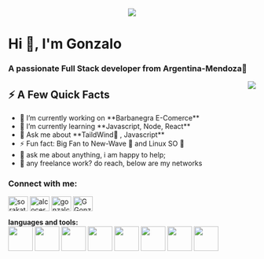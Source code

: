 <h3 align="center">
<img  src="https://i.giphy.com/media/WTcgSMey23umixwJQu/giphy.webp" />
</h3> 
                    
<h1 align="left">Hi 👋, I'm Gonzalo</h1>
<h3 align="left">A passionate Full Stack developer from Argentina-Mendoza🍇</h3>


 
<img align="right" src="https://user-images.githubusercontent.com/80013333/138579735-90f0660a-bbc7-4900-b375-d3ec6e53d90e.gif" />

<h2>⚡️ A Few Quick Facts</h2>
 <ul>
<li>🔭 I’m currently working on **Barbanegra E-Comerce**</li>
<li>🌱 I’m currently learning **Javascript, Node, React**</li>
<li>💬 Ask me about **TaildWind🍃 , Javascript**</li>
<li>⚡ Fun fact: Big Fan to New-Wave 🎵 and Linux SO 🐧</li>
<li>💬 ask me about anything, i am happy to help;</li>
<li>💼 any freelance work? do reach, below are my networks</li>
 </ul>
<h3 align="left">Connect with me:</h3>
<p align="left">
<a href="https://twitter.com/sorakatop" target="blank"><img align="center" src="https://raw.githubusercontent.com/rahuldkjain/github-profile-readme-generator/master/src/images/icons/Social/twitter.svg" alt="sorakatop" height="30" width="40" /></a>
<a href="https://linkedin.com/in/alcocergonzalomatias" target="blank"><img align="center" src="https://raw.githubusercontent.com/rahuldkjain/github-profile-readme-generator/master/src/images/icons/Social/linked-in-alt.svg" alt="alcocergonzalomatias" height="30" width="40" /></a>
<a href="https://instagram.com/gonzalcocer" target="blank"><img align="center" src="https://raw.githubusercontent.com/rahuldkjain/github-profile-readme-generator/master/src/images/icons/Social/instagram.svg" alt="gonzalcocer" height="30" width="40" /></a>
<a href="https://discord.gg/GGonza#4211" target="blank"><img align="center" src="https://raw.githubusercontent.com/rahuldkjain/github-profile-readme-generator/master/src/images/icons/Social/discord.svg" alt="GGonza#4211" height="30" width="40" /></a>
</p>

**languages and tools:**  
 <img height="50" src="https://i.giphy.com/media/XAxylRMCdpbEWUAvr8/giphy.webp">
 <img height="50" src="https://i.giphy.com/media/fsEaZldNC8A1PJ3mwp/giphy.webp">
 <img height="50" src="https://i.giphy.com/media/Sr8xDpMwVKOHUWDVRD/giphy.webp">
 <img height="50" src="https://i.giphy.com/media/ln7z2eWriiQAllfVcn/giphy.webp">
 <img height="50" src="https://i.giphy.com/media/kdFc8fubgS31b8DsVu/giphy.webp">
 <img height="50" src="https://i.giphy.com/media/eNAsjO55tPbgaor7ma/giphy.webp">
 <img height="50" src="https://i.giphy.com/media/kH1DBkPNyZPOk0BxrM/giphy.webp">
 <img height="50" src="https://c.tenor.com/7OM1QNVM3-wAAAAC/archpepe.gif">

